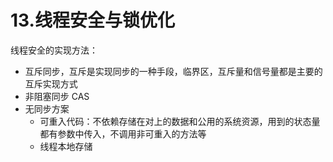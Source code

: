 # 13.线程安全与锁优化

线程安全的实现方法：

+ 互斥同步，互斥是实现同步的一种手段，临界区，互斥量和信号量都是主要的互斥实现方式
+ 非阻塞同步 CAS
+ 无同步方案
  + 可重入代码：不依赖存储在对上的数据和公用的系统资源，用到的状态量都有参数中传入，不调用非可重入的方法等
  + 线程本地存储